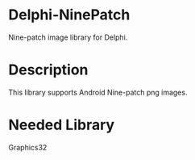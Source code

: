 # Delphi-NinePatch
Nine-patch image library for Delphi.

# Description

This library supports Android Nine-patch png images.

# Needed Library

Graphics32
